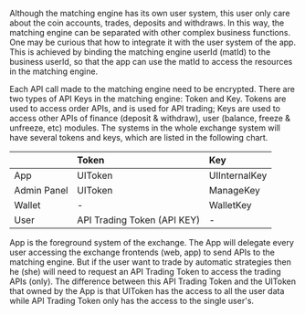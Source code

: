 Although the matching engine has its own user system, this user only care about the coin accounts, trades, deposits and withdraws. In this way, the matching engine can be separated with other complex business functions. One may be curious that how to integrate it with the user system of the app. This is achieved by binding the matching engine userId \(matId\) to the business userId, so that the app can use the matId to access the resources in the matching engine.

Each API call made to the matching engine need to be encrypted. There are two types of API Keys in the matching engine: Token and Key. Tokens are used to access order APIs, and is used for API trading; Keys are used to access other APIs of finance \(deposit & withdraw\), user \(balance, freeze & unfreeze, etc\) modules. The systems in the whole exchange system will have several tokens and keys, which are listed in the following chart.

|  | Token | Key |
| :--- | :--- | :--- |
| App | UIToken | UIInternalKey |
| Admin Panel | UIToken | ManageKey |
| Wallet | - | WalletKey |
| User | API Trading Token \(API KEY\) | - |

App is the foreground system of the exchange. The App will delegate every user accessing the exchange frontends \(web, app\) to send APIs to the matching engine. But if the user want to trade by automatic strategies then he \(she\) will need to request an API Trading Token to access the trading APIs \(only\). The difference between this API Trading Token and the UIToken that owned by the App is that UIToken has the access to all the user data while API Trading Token only has the access to the single user's.

